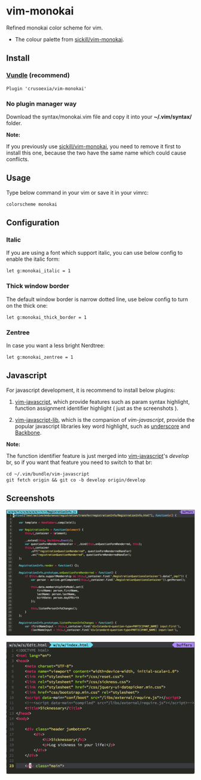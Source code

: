 vim-monokai
===========

Refined monokai color scheme for vim. 

* The colour palette from [sickill/vim-monokai](https://github.com/sickill/vim-monokai). 

Install
-------

### [Vundle](https://github.com/gmarik/Vundle.vim) (recommend)

    Plugin 'crusoexia/vim-monokai'

### No plugin manager way

Download the syntax/monokai.vim file and copy it into your __~/.vim/syntax/__ folder.

__Note:__

If you previously use [sickill/vim-monokai](https://github.com/sickill/vim-monokai), you need to remove it first to install this one, because the two have the same name which could cause conflicts.

Usage
-----

Type below command in your vim or save it in your vimrc:

    colorscheme monokai

Configuration
-------------

### Italic
    
If you are using a font which support italic, you can use below config to enable the italic form:

    let g:monokai_italic = 1

### Thick window border

The default window border is narrow dotted line, use below config to turn on the thick one:

    let g:monokai_thick_border = 1

### Zentree

In case you want a less bright Nerdtree:

    let g:monokai_zentree = 1

Javascript
----------

For javascript development, it is recommend to install below plugins:

1. [vim-javascript](https://github.com/pangloss/vim-javascript), which provide features such as param syntax highlight, function assignment identifier highlight ( just as the screenshots ).

2. [vim-javascript-lib](https://github.com/crusoexia/vim-javascript-lib), which is the companion of _vim-javascript_, provide the popular javascript libraries key word highlight, such as [underscore](http://underscorejs.org/) and [Backbone](http://backbonejs.org/).

__Note:__

The function identifier feature is just merged into [vim-javascript](https://github.com/pangloss/vim-javascript)'s _develop_ br, so if you want that feature you need to switch to that br:

    cd ~/.vim/bundle/vim-javascript
    git fetch origin && git co -b develop origin/develop

Screenshots
-----------

![javascript](screenshots/javascript.png)

![html](screenshots/html.png)

